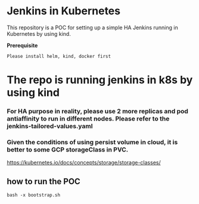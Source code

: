 # Jenkins in Kubernetes
This repository is a POC for setting up a simple HA Jenkins  running in Kubernetes by using kind.

**Prerequisite**

`Please install helm, kind, docker first`



# The repo is running jenkins in k8s by using kind


### For HA purpose in reality, please use 2 more replicas and pod antiaffinity to run in different nodes. Please refer to the jenkins-tailored-values.yaml 

### Given the conditions of using persist volume in cloud, it is better to some GCP storageClass in PVC.
https://kubernetes.io/docs/concepts/storage/storage-classes/

##  how to run the POC

`bash -x bootstrap.sh`





